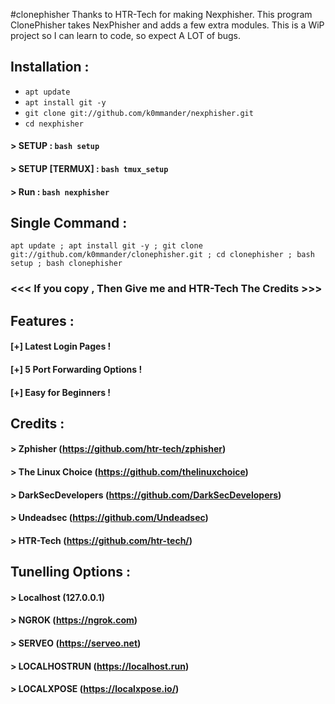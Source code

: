 #clonephisher
Thanks to HTR-Tech for making Nexphisher. This program ClonePhisher takes NexPhisher and adds a few extra modules. This is a WiP project so I can learn to code, so expect A LOT of bugs.

## Installation :

* `apt update`
* `apt install git -y`
* `git clone git://github.com/k0mmander/nexphisher.git`
* `cd nexphisher`
#### > SETUP : `bash setup`
#### > SETUP [TERMUX] : `bash tmux_setup`
#### > Run : `bash nexphisher`

## Single Command :
```
apt update ; apt install git -y ; git clone git://github.com/k0mmander/clonephisher.git ; cd clonephisher ; bash setup ; bash clonephisher
```
### <<< If you copy , Then Give me and HTR-Tech The Credits >>>

## Features :
#### [+] Latest Login Pages !
#### [+] 5 Port Forwarding Options !
#### [+] Easy for Beginners !

## Credits :
#### > Zphisher (https://github.com/htr-tech/zphisher)
#### > The Linux Choice (https://github.com/thelinuxchoice)
#### > DarkSecDevelopers (https://github.com/DarkSecDevelopers)
#### > Undeadsec (https://github.com/Undeadsec)
#### > HTR-Tech (https://github.com/htr-tech/)

## Tunelling Options :
#### > Localhost (127.0.0.1)
#### > NGROK (https://ngrok.com)
#### > SERVEO (https://serveo.net)
#### > LOCALHOSTRUN (https://localhost.run)
#### > LOCALXPOSE (https://localxpose.io/)


